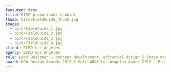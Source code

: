 ```yaml
---
featured: true
title: BIRD promotional booklet
thumb: bird/FieldGuide_thumb.jpg
images:
  - bird/FieldGuide_1.jpg
  - bird/FieldGuide_2.jpg
  - bird/FieldGuide_3.jpg
  - bird/FieldGuide_4.jpg
client: BIRD Los Angeles
agency: BIRD Los Angeles
role: Lead Designer – concept development, editorial design & image manipulation/retouching
award: HOW Design Awards 2012 & Gold ADDY Los Angeles Award 2012 – Promotional Design
---
```

